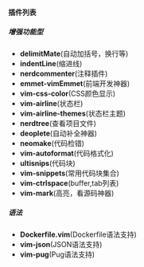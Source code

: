 #### 插件列表

##### 增强功能型
* **delimitMate**(自动加括号，换行等)
* **indentLine**(缩进线)
* **nerdcommenter**(注释插件)
* **emmet-vimEmmet**(前端开发神器)
* **vim-css-color**(CSS颜色显示)
* **vim-airline**(状态栏)
* **vim-airline-themes**(状态栏主题)
* **nerdtree**(查看项目文件)
* **deoplete**(自动补全神器)
* **neomake**(代码检错)
* **vim-autoformat**(代码格式化)
* **ultisnips**(代码块)
* **vim-snippets**(常用代码块集合)
* **vim-ctrlspace**(buffer,tab列表)
* **vim-mark**(高亮，看源码神器)

##### 语法
* **Dockerfile.vim**(Dockerfile语法支持)
* **vim-json**(JSON语法支持)
* **vim-pug**(Pug语法支持)
